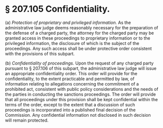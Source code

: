 # § 207.105   Confidentiality.

(a) *Protection of proprietary and privileged information.* As the administrative law judge deems reasonably necessary for the preparation of the defense of a charged party, the attorney for the charged party may be granted access in these proceedings to proprietary information or to the privileged information, the disclosure of which is the subject of the proceedings. Any such access shall be under protective order consistent with the provisions of this subpart. 


(b) *Confidentiality of proceedings.* Upon the request of any charged party pursuant to § 207.106 of this subpart, the administrative law judge will issue an appropriate confidentiality order. This order will provide for the confidentiality, to the extent practicable and permitted by law, of information relating to allegations concerning the commitment of a prohibited act, consistent with public policy considerations and the needs of the parties in conducting the sanctions proceedings. The order will provide that all proceedings under this provision shall be kept confidential within the terms of the order, except to the extent that a discussion of such proceedings is incorporated into a published final decision of the Commission. Any confidential information not disclosed in such decision will remain protected. 




